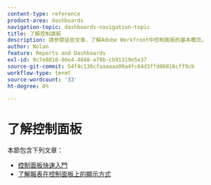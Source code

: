 ```yaml
---
content-type: reference
product-area: dashboards
navigation-topic: dashboards-navigation-topic
title: 了解控制面板
description: 請參閱這些文章，了解Adobe Workfront中控制面板的基本概念。
author: Nolan
feature: Reports and Dashboards
exl-id: 9c7e0810-80e4-4048-a79b-cb91319e5e37
source-git-commit: 54f4c136cfaaaaaa90a4fc64d3ffd06816cff9cb
workflow-type: tm+mt
source-wordcount: '33'
ht-degree: 0%

---
```


# 了解控制面板

本節包含下列文章：

* [控制面板快速入門](../../../reports-and-dashboards/dashboards/understanding-dashboards/get-started-dashboards.md)
* [了解報表在控制面板上的顯示方式](../../../reports-and-dashboards/dashboards/understanding-dashboards/understand-how-reports-display-dashboard.md)
